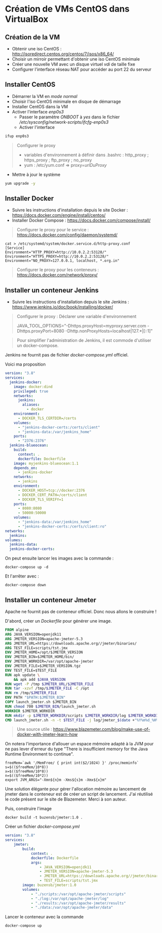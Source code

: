 # Création de VMs CentOS dans VirtualBox

## Création de la VM

* Obtenir une iso CentOS : http://isoredirect.centos.org/centos/7/isos/x86_64/
* Choisir un mirroir permettant d'obtenir une iso CentOS minimale
* Créer une nouvelle VM avec un disque virtuel _vdi_ de taille fixe
* Configurer l'interface réseau NAT pour accéder au port 22 du serveur

## Installer CentOS

* Démarrer la VM en _mode normal_
* Choisir l'iso CentOS minimale en disque de démarrage
* Installer CentOS dans la VM
* Activer l'interface _enp0s3_
    * Passer le paramètre _ONBOOT_ à _yes_ dans le fichier _/etc/sysconfig/network-scripts/ifcfg-enp0s3_
    * Activer l'interface

```bash
ifup enp0s3
```

> Configurer le proxy
> 
> * variables d'environnement à définir dans .bashrc : http_proxy ; https_proxy ; ftp_proxy ; no_proxy
> * yum : /etc/yum.conf => proxy=_urlDuProxy_

* Mettre à jour le système

```bash
yum upgrade -y
```

## Installer Docker

* Suivre les instructions d'installation depuis le site Docker : https://docs.docker.com/engine/install/centos/
* Installer Docker Compose : https://docs.docker.com/compose/install/

> Configurer le proxy pour le service : https://docs.docker.com/config/daemon/systemd/
 
```
cat > /etc/systemd/system/docker.service.d/http-proxy.conf
[Service]
Environment="HTTP_PROXY=http://10.0.2.2:53128/"
Environment="HTTPS_PROXY=http://10.0.2.2:53128/"
Environment="NO_PROXY=127.0.0.1, localhost, *.org.in"
```

> Configurer le proxy pour les conteneurs : https://docs.docker.com/network/proxy/


## Installer un conteneur Jenkins

* Suivre les instructions d'installation depuis le site Jenkins : https://www.jenkins.io/doc/book/installing/docker/

> Configurer le proxy : Déclarer une variable d'environnement 
> 
> JAVA_TOOL_OPTIONS="-Dhttps.proxyHost=myproxy.server.com -Dhttps.proxyPort=8080 -Dhttp.nonProxyHosts=localhost|127.*|[::1]"

> Pour simplifier l'administration de Jenkins, il est commode d'utiliser un docker-compose.

Jenkins ne fournit pas de fichier _docker-compose.yml_ officiel.

Voici ma proposition

```yaml
version: "3.8"
services:
  jenkins-docker:
    image: docker:dind
    privileged: true
    networks:
      jenkins:
        aliases:
          - docker
    environment:
      - DOCKER_TLS_CERTDIR=/certs
    volumes:
      - "jenkins-docker-certs:/certs/client"
      - "jenkins-data:/var/jenkins_home"
    ports:
      - "2376:2376"
  jenkins-blueocean:
    build:
      context: .
      dockerfile: Dockerfile
    image: myjenkins-blueocean:1.1
    depends_on:
      - jenkins-docker
    networks:
      - jenkins
    environment:
      - DOCKER_HOST=tcp://docker:2376
      - DOCKER_CERT_PATH=/certs/client
      - DOCKER_TLS_VERIFY=1
    ports:
      - 8080:8080
      - 50000:50000
    volumes:
      - "jenkins-data:/var/jenkins_home"
      - "jenkins-docker-certs:/certs/client:ro"
networks:
  jenkins:
volumes:
  jenkins-data:
  jenkins-docker-certs:
```
 
On peut ensuite lancer les images avec la commande :
```shell script
docker-compose up -d
```

Et l'arrêter avec :
```shell script
docker-compose down
```

## Installer un conteneur Jmeter

Apache ne fournit pas de conteneur officiel.
Donc nous allons le construire !

D'abord, créer un _Dockerfile_ pour générer une image.

```Dockerfile
FROM alpine
ARG JAVA_VERSION=openjdk11
ARG JMETER_VERSION=apache-jmeter-5.3
ARG JMETER_URL=https://downloads.apache.org//jmeter/binaries/
ARG TEST_FILE=scripts/tst.jmx
ENV JMETER_HOME=/opt/$JMETER_VERSION
ENV JMETER_BIN=$JMETER_HOME/bin/
ENV JMETER_WORKDIR=/var/opt/apache-jmeter
ENV JMETER_FILE=$JMETER_VERSION.tgz
ENV TEST_FILE=$TEST_FILE
RUN apk update \
	&& apk add $JAVA_VERSION
RUN wget -P /tmp $JMETER_URL/$JMETER_FILE
RUN tar -xzvf /tmp/$JMETER_FILE -C /opt
RUN rm /tmp/$JMETER_FILE
ENV PATH "$PATH:$JMETER_BIN"
COPY launch_jmeter.sh $JMETER_BIN
RUN chmod 700 $JMETER_BIN/launch_jmeter.sh
WORKDIR $JMETER_WORKDIR
RUN mkdir -p $JMETER_WORKDIR/scripts $JMETER_WORKDIR/log $JMETER_WORKDIR/results $JMETER_WORKDIR/data $JMETER_WORKDIR/conf
CMD launch_jmeter.sh -n -t $TEST_FILE -j log/jmeter_$(date +"%Y%m%d_%H%M%S").log -l results/results_$(date +"%Y%m%d_%H%M%S").csv -o results/output_$(date +"%Y%m%d_%H%M%S")

```

> Une source utile : https://www.blazemeter.com/blog/make-use-of-docker-with-jmeter-learn-how

On notera l'importance d'allouer un espace mémoire adapté à la JVM pour ne pas lever d'erreur du type "There is insufficient memory for the Java Runtime Environment to continue".

```shell script
freeMem=`awk '/MemFree/ { print int($2/1024) }' /proc/meminfo`
s=$(($freeMem/10*8))
x=$(($freeMem/10*8))
n=$(($freeMem/10*2))
export JVM_ARGS="-Xmn${n}m -Xms${s}m -Xmx${x}m"
```

Une solution élégante pour gérer l'allocation mémoire au lancement de jmeter dans le conteneur est de créer un script de lancement.
J'ai réutilisé le code présent sur le site de Blazemeter.
Merci à son auteur.

Puis, construire l'image

```shell script
docker build -t buzensb/jmeter:1.0 .
```

Créer un fichier _docker-compose.yml_

```yaml
version: "3.8"
services:
    jmeter:
        build:
            context: .
            dockerfile: Dockerfile
            args:
                - JAVA_VERSION=openjdk11
                - JMETER_VERSION=apache-jmeter-5.3
                - JMETER_URL=https://downloads.apache.org//jmeter/binaries/
                - TEST_FILE=scripts/tst.jmx
        image: buzensb/jmeter:1.0
        volumes:
            - "./scripts:/var/opt/apache-jmeter/scripts"
            - "./log:/var/opt/apache-jmeter/log"
            - "./results:/var/opt/apache-jmeter/results"
            - "./data:/var/opt/apache-jmeter/data"

```

Lancer le conteneur avec la commande

```shell script
docker-compose up
```

